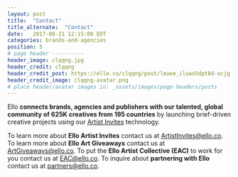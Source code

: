 ```yaml
---
layout: post
title:  "Contact"
title_alternate:  "Contact"
date:   2017-08-21 12:15:00 EDT
categories: brands-and-agencies
position: 5
# page header ----------
header_image: clqqng.jpg
header_credit: clqqng
header_credit_post: https://ello.co/clqqng/post/lmuee_iluao5dpt8d-ocjg
header_credit_image: clqqng-avatar.png
# place header/avatar images in: _assets/images/page-headers/posts
---
```


Ello **connects brands, agencies and publishers with our talented, global community of 625K creatives from 195 countries** by launching brief-driven creative projects using our [Artist Invites](https://ello.co/artist-invites) technology.

To learn more about **Ello Artist Invites** contact us at ArtistInvites@ello.co.
To learn more about **Ello Art Giveaways** contact us at ArtGiveaways@ello.co.
To put the **Ello Artist Collective (EAC)** to work for you contact us at EAC@ello.co.
To inquire about **partnering with Ello** contact us at partners@ello.co.
